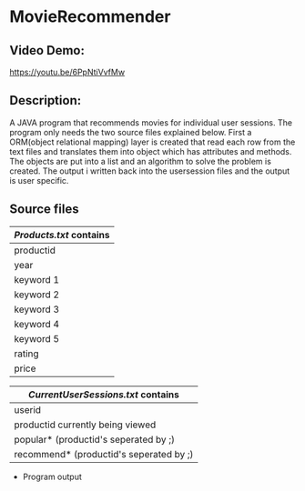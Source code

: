 # MovieRecommender
**Video Demo:** 
---------------------------------
<https://youtu.be/6PpNtiVvfMw>

**Description:**
------------------------------------
A JAVA program that recommends movies for individual user sessions. The program only needs the two source files explained below. First a ORM(object relational mapping) layer is created that read each row from the text files and translates them into object which has attributes and methods. The objects are put into a list and an algorithm to solve the problem is created. The output i written back into the usersession files and the output is user specific.


**Source files**
-------------------------------------

| *Products.txt* contains |
| ----------- |
| productid | 
| year | 
| keyword 1 |
| keyword 2 |
| keyword 3 |
| keyword 4 |
| keyword 5 |
| rating |
| price |


| *CurrentUserSessions.txt* contains |
| ----------- |
| userid | 
| productid currently being viewed | 
| popular* (productid's seperated by ;) |
| recommend* (productid's seperated by ;) |

* Program output